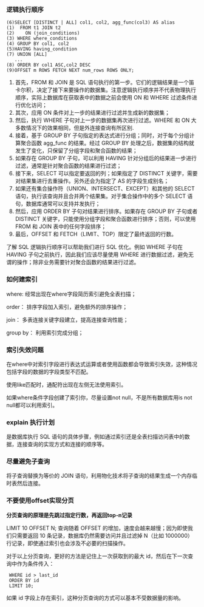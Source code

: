 ### 逻辑执行顺序  

```
(6)SELECT [DISTINCT | ALL] col1, col2, agg_func(col3) AS alias
(1)  FROM t1 JOIN t2
(2)    ON (join_conditions)
(3) WHERE where_conditions
(4) GROUP BY col1, col2
(5)HAVING having_condition
(7) UNION [ALL]
   ...
(8) ORDER BY col1 ASC,col2 DESC
(9)OFFSET m ROWS FETCH NEXT num_rows ROWS ONLY;
```

1. 首先，FROM 和 JOIN 是 SQL 语句执行的第一步。它们的逻辑结果是一个笛卡尔积，决定了接下来要操作的数据集。注意逻辑执行顺序并不代表物理执行顺序，实际上数据库在获取表中的数据之前会使用 ON 和 WHERE 过滤条件进行优化访问；  
2. 其次，应用 ON 条件对上一步的结果进行过滤并生成新的数据集；  
3. 然后，执行 WHERE 子句对上一步的数据集再次进行过滤。WHERE 和 ON 大多数情况下的效果相同，但是外连接查询有所区别.   
4. 接着，基于 GROUP BY 子句指定的表达式进行分组；同时，对于每个分组计算聚合函数 agg_func 的结果。经过 GROUP BY 处理之后，数据集的结构就发生了变化，只保留了分组字段和聚合函数的结果；  
5. 如果存在 GROUP BY 子句，可以利用 HAVING 针对分组后的结果进一步进行过滤，通常是针对聚合函数的结果进行过滤；   
6. 接下来，SELECT 可以指定要返回的列；如果指定了 DISTINCT 关键字，需要对结果集进行去重操作。另外还会为指定了 AS 的字段生成别名；  
7. 如果还有集合操作符（UNION、INTERSECT、EXCEPT）和其他的 SELECT 语句，执行该查询并且合并两个结果集。对于集合操作中的多个 SELECT 语句，数据库通常可以支持并发执行；   
8. 然后，应用 ORDER BY 子句对结果进行排序。如果存在 GROUP BY 子句或者 DISTINCT 关键字，只能使用分组字段和聚合函数进行排序；否则，可以使用 FROM 和 JOIN 表中的任何字段排序；  
9. 最后，OFFSET 和 FETCH（LIMIT、TOP）限定了最终返回的行数。  


了解 SQL 逻辑执行顺序可以帮助我们进行 SQL 优化。例如 WHERE 子句在 HAVING 子句之前执行，因此我们应该尽量使用 WHERE 进行数据过滤，避免无谓的操作；除非业务需要针对聚合函数的结果进行过滤。  


### 如何建索引  

where: 经常出现在where字段简历索引避免全表扫描；  

order： 排序字段加入索引，避免额外的排序操作；  

join： 多表连接关键字段建立，提高连接查询性能；

group by： 利用索引完成分组；

### 索引失效问题  

在where中对索引字段进行表达式运算或者使用函数都会导致索引失效，这种情况包括字段的数据的字段类型不匹配。  

使用like匹配时，通配符出现在左侧无法使用索引。

如果where条件字段创建了索引你，尽量设置not null，不是所有数据库用is not null都可以利用索引。  

### explain 执行计划  

是数据库执行 SQL 语句的具体步骤，例如通过索引还是全表扫描访问表中的数据，连接查询的实现方式和连接的顺序等。  

### 尽量避免子查询   

将子查询替换为等价的 JOIN 语句，利用物化技术将子查询的结果生成一个内存临时表然后连接。   
### 不要使用offset实现分页  

**分页查询的原理是先跳过指定行数，再返回top-n记录**  

LIMIT 10 OFFSET N;
查询随着 OFFSET 的增加，速度会越来越慢；因为即使我们只需要返回 10 条记录，数据库仍然需要访问并且过滤掉 N（比如 1000000）行记录，即使通过索引也会涉及不必要的扫描操作。

对于以上分页查询，更好的方法是记住上一次获取到的最大 id，然后在下一次查询中作为条件传入：  
```
 WHERE id > last_id
 ORDER BY id
 LIMIT 10;  
```
如果 id 字段上存在索引，这种分页查询的方式可以基本不受数据量的影响。

